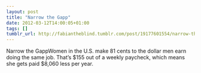 ```yaml
---
layout: post
title: "Narrow the Gapp"
date: 2012-03-12T14:00:05+01:00
tags: []
tumblr_url: http://fabiantheblind.tumblr.com/post/19177601554/narrow-the-gapp
---
```

Narrow the GappWomen in the U.S. make 81 cents to the dollar men earn doing the same job.
That’s $155 out of a weekly paycheck, which means she gets paid $8,060 less per year.
